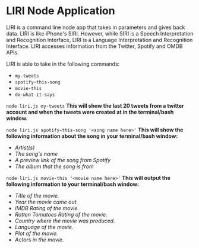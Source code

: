 # LIRI Node Application
LIRI is a command line node app that takes in parameters and gives back data. LIRI is like iPhone's SIRI. However, while SIRI is a Speech Interpretation and Recognition Interface, LIRI is a Language Interpretation and Recognition Interface. LIRI accesses information from the Twitter, Spotify and OMDB APIs.

LIRI is able to take in the following commands:
* `my-tweets`
* `spotify-this-song`
* `movie-this`
* `do-what-it-says`

`node liri.js my-tweets`
__This will show the last 20 tweets from a twitter account and when the tweets were created at in the terminal/bash window.__

`node liri.js spotify-this-song '<song name here>'`
__This will show the following information about the song in your terminal/bash window:__
* _Artist(s)_
* _The song's name_
* _A preview link of the song from Spotify_
* _The album that the song is from_

`node liri.js movie-this '<movie name here>'`
__This will output the following information to your terminal/bash window:__
* _Title of the movie._
* _Year the movie came out._
* _IMDB Rating of the movie._
* _Rotten Tomatoes Rating of the movie._
* _Country where the movie was produced._
* _Language of the movie._
* _Plot of the movie._
* _Actors in the movie._